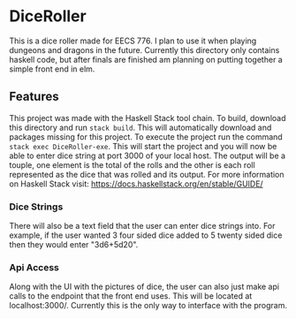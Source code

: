 # DiceRoller

This is a dice roller made for EECS 776. I plan to use it when playing dungeons and dragons in the future. Currently this directory only contains haskell code, but after finals are finished am planning on putting together a simple front end in elm.

## Features

This project was made with the Haskell Stack tool chain. To build, download this directory and run `stack build`. This will automatically download and packages missing for this project. To execute the project run the command `stack exec DiceRoller-exe`. This will start the project and you will now be able to enter dice string at port 3000 of your local host. The output will be a touple, one element is the total of the rolls and the other is each roll represented as the dice that was rolled and its output. For more information on Haskell Stack visit: https://docs.haskellstack.org/en/stable/GUIDE/

### Dice Strings
There will also be a text field that the user can enter dice strings into. For example, if the user wanted 3 four sided dice added to 5 twenty sided dice then they would enter "3d6+5d20".

### Api Access
Along with the UI with the pictures of dice, the user can also just make api calls to the endpoint that the front end uses. This will be located at localhost:3000/<diceString>. Currently this is the only way to interface with the program.